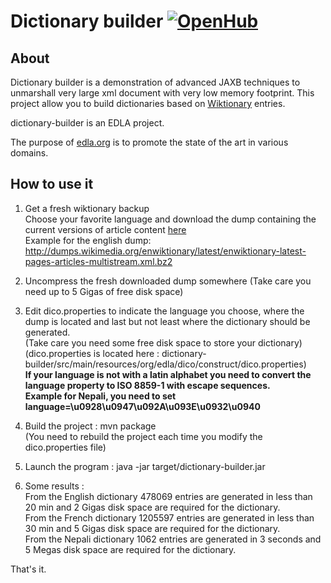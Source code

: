 # Dictionary builder [![OpenHub](http://www.openhub.net/p/dictionary-builder/widgets/project_thin_badge.gif)](https://www.openhub.net/p/dictionary-builder)
## About ##
Dictionary builder is a demonstration of advanced JAXB techniques to unmarshall very large xml document with very low memory footprint. 
This project allow you to build dictionaries based on [Wiktionary](http://www.wiktionary.org/) entries.   

dictionary-builder is an EDLA project.

The purpose of [edla.org](http://www.edla.org) is to promote the state of the art in various domains.

## How to use it ##

1. Get a fresh wiktionary backup   
Choose your favorite language and download the dump containing the current versions of article content [here](http://download.wikimedia.org/backup-index.html)  
Example for the english dump:
http://dumps.wikimedia.org/enwiktionary/latest/enwiktionary-latest-pages-articles-multistream.xml.bz2

2. Uncompress the fresh downloaded dump somewhere
(Take care you need up to 5 Gigas of free disk space)

3. Edit dico.properties to indicate the language you choose, where the dump is located and last but not least where the dictionary should be generated.  
(Take care you need some free disk space to store your dictionary)  
(dico.properties is located here : dictionary-builder/src/main/resources/org/edla/dico/construct/dico.properties)  
**If your language is not with a latin alphabet you need to convert the language property to ISO 8859-1 with escape sequences.**  
**Example for Nepali, you need to set language=\u0928\u0947\u092A\u093E\u0932\u0940**

4. Build the project : mvn package  
(You need to rebuild the project each time you modify the dico.properties file)

5. Launch the program :  java -jar target/dictionary-builder.jar

6. Some results :  
From the English dictionary 478069 entries are generated in less than 20 min and 2 Gigas disk space are required for the dictionary.  
From the French dictionary 1205597 entries are generated in less than 30 min and 5 Gigas disk space are required for the dictionary.   
From the Nepali dictionary 1062 entries are generated in 3 seconds and 5 Megas disk space are required for the dictionary.  

That's it.
